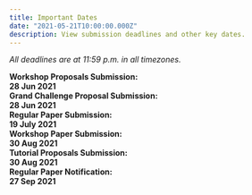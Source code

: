 ```yaml
---
title: Important Dates
date: "2021-05-21T10:00:00.000Z"
description: View submission deadlines and other key dates.
---
```


*All deadlines are at 11:59 p.m. in all timezones.*

<!-- you can also write HTML codes in markdowns! -->
<div style="max-width: 500px;">
    <div class="wrapper">
        <!-- extra divs at the end are for the second css grid column -->
        <div><strong>Workshop Proposals Submission:</strong></div><div></div> 
        <div><strong>28 Jun 2021</strong></div>
    </div>
    <div class="wrapper">
        <div><strong>Grand Challenge Proposal Submission:</strong></div><div></div>
        <div><strong>28 Jun 2021</strong></div>
    </div>
    <div class="wrapper">
        <div><strong>Regular Paper Submission:</strong></div><div></div>
        <div><strong>19 July 2021</strong></div>
    </div>
    <div class="wrapper">
        <div><strong>Workshop Paper Submission:</strong></div><div></div>
        <div><strong>30 Aug 2021</strong></div>
    </div>
    <div class="wrapper">
        <div><strong>Tutorial Proposals Submission:</strong></div><div></div>
        <div><strong>30 Aug 2021</strong></div>
    </div>
    <div class="wrapper">
        <div><strong>Regular Paper Notification:</strong></div><div></div>
        <div><strong>27 Sep 2021</strong></div>
    </div>
</div>
